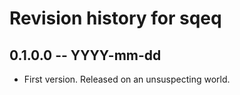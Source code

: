 # Revision history for sqeq

## 0.1.0.0 -- YYYY-mm-dd

* First version. Released on an unsuspecting world.
